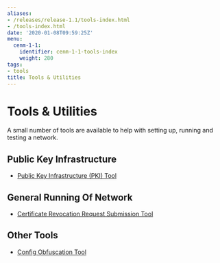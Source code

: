 ```yaml
---
aliases:
- /releases/release-1.1/tools-index.html
- /tools-index.html
date: '2020-01-08T09:59:25Z'
menu:
  cenm-1-1:
    identifier: cenm-1-1-tools-index
    weight: 280
tags:
- tools
title: Tools & Utilities
---
```



# Tools & Utilities

A small number of tools are available to help with setting up, running and testing a network.


## Public Key Infrastructure



* [Public Key Infrastructure (PKI) Tool](pki-tool.md)




## General Running Of Network



* [Certificate Revocation Request Submission Tool](tool-crr-submission.md)




## Other Tools



* [Config Obfuscation Tool](config-obfuscation-tool.md)
